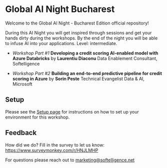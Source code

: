 # Global AI Night Bucharest
Welcome to the Global AI Night - Bucharest Edition official repository!

During this AI Night you will get inspired through sessions and get your hands dirty during the workshops. By the end of the night you will be able to infuse AI into your applications. Level: intermediate.

* _Workshop Part #1_ __Developing a credit scoring AI-enabled model with Azure Databricks__ by __Laurentiu Diaconu__ Data Enablement Consultant, Softelligence

* _Workshop Part #2_ __Building an end-to-end predictive pipeline for credit scoring in Azure__ by __Sorin Peste__  Technical Evangelist Data & AI, Microsoft

## Setup

Please see the [Setup page](Setup.md) for instructions on how to set up your environment for this workshop. 

## Feedback

How did we do? Fill in the survey to let us know: https://www.surveymonkey.com/r/HNJLMHP

For questions please reach out to marketing@softelligence.net
